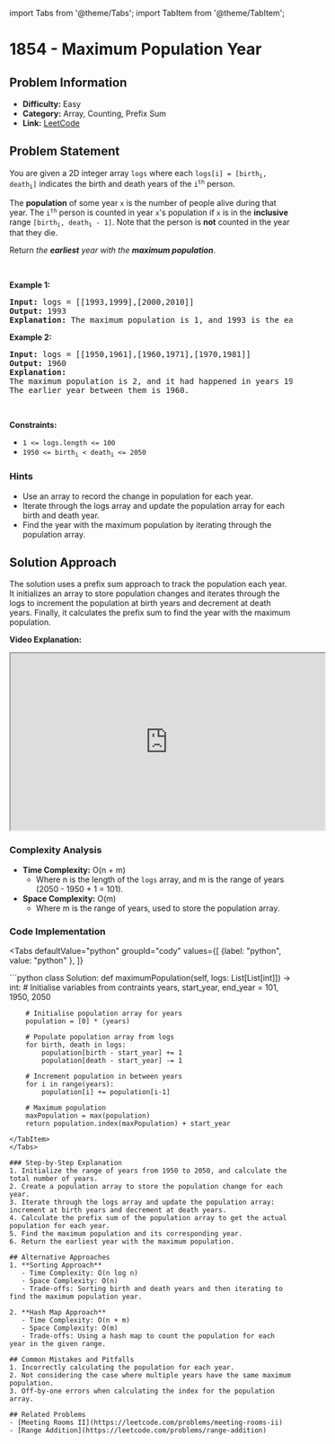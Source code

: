 import Tabs from '@theme/Tabs';
import TabItem from '@theme/TabItem';

# 1854 - Maximum Population Year

## Problem Information
- **Difficulty:** Easy
- **Category:** Array, Counting, Prefix Sum
- **Link:** [LeetCode](https://leetcode.com/problems/maximum-population-year)

## Problem Statement

<p>You are given a 2D integer array <code>logs</code> where each <code>logs[i] = [birth<sub>i</sub>, death<sub>i</sub>]</code> indicates the birth and death years of the <code>i<sup>th</sup></code> person.</p>

<p>The <strong>population</strong> of some year <code>x</code> is the number of people alive during that year. The <code>i<sup>th</sup></code> person is counted in year <code>x</code>'s population if <code>x</code> is in the <strong>inclusive</strong> range <code>[birth<sub>i</sub>, death<sub>i</sub> - 1]</code>. Note that the person is <strong>not</strong> counted in the year that they die.</p>

<p>Return <em>the <strong>earliest</strong> year with the <strong>maximum population</strong></em>.</p>

<p>&nbsp;</p>
<p><strong class="example">Example 1:</strong></p>

<pre>
<strong>Input:</strong> logs = [[1993,1999],[2000,2010]]
<strong>Output:</strong> 1993
<strong>Explanation:</strong> The maximum population is 1, and 1993 is the earliest year with this population.
</pre>

<p><strong class="example">Example 2:</strong></p>

<pre>
<strong>Input:</strong> logs = [[1950,1961],[1960,1971],[1970,1981]]
<strong>Output:</strong> 1960
<strong>Explanation:</strong> 
The maximum population is 2, and it had happened in years 1960 and 1970.
The earlier year between them is 1960.
</pre>

<p>&nbsp;</p>
<p><strong>Constraints:</strong></p>

<ul>
	<li><code>1 &lt;= logs.length &lt;= 100</code></li>
	<li><code>1950 &lt;= birth<sub>i</sub> &lt; death<sub>i</sub> &lt;= 2050</code></li>
</ul>


### Hints
- Use an array to record the change in population for each year.
- Iterate through the logs array and update the population array for each birth and death year.
- Find the year with the maximum population by iterating through the population array.

## Solution Approach
The solution uses a prefix sum approach to track the population each year. It initializes an array to store population changes and iterates through the logs to increment the population at birth years and decrement at death years. Finally, it calculates the prefix sum to find the year with the maximum population.

**Video Explanation:** 
<iframe 
  width="560"
  height="315"
  src="https://www.youtube.com/embed/NW_CNIwP3_E" 
  allow="accelerometer; autoplay; clipboard-write; encrypted-media; gyroscope; picture-in-picture; web-share" 
  allowfullscreen="">
</iframe>

### Complexity Analysis
- **Time Complexity:** O(n + m)
  - Where n is the length of the `logs` array, and m is the range of years (2050 - 1950 + 1 = 101).
- **Space Complexity:** O(m)
  -  Where m is the range of years, used to store the population array.

### Code Implementation
<Tabs
  defaultValue="python"
  groupId="cody"
  values={[
    {label: "python", value: "python" },
  ]}
>
<TabItem value="python">
```python
class Solution:
    def maximumPopulation(self, logs: List[List[int]]) -> int:
        # Initialise variables from contraints
        years, start_year, end_year = 101, 1950, 2050
        
        # Initialise population array for years
        population = [0] * (years)
        
        # Populate population array from logs
        for birth, death in logs:
            population[birth - start_year] += 1
            population[death - start_year] -= 1
        
        # Increment population in between years
        for i in range(years):
            population[i] += population[i-1]

        # Maximum population        
        maxPopulation = max(population)
        return population.index(maxPopulation) + start_year
```
</TabItem>
</Tabs>

### Step-by-Step Explanation
1. Initialize the range of years from 1950 to 2050, and calculate the total number of years.
2. Create a population array to store the population change for each year.
3. Iterate through the logs array and update the population array: increment at birth years and decrement at death years.
4. Calculate the prefix sum of the population array to get the actual population for each year.
5. Find the maximum population and its corresponding year.
6. Return the earliest year with the maximum population.

## Alternative Approaches
1. **Sorting Approach**
   - Time Complexity: O(n log n)
   - Space Complexity: O(n)
   - Trade-offs: Sorting birth and death years and then iterating to find the maximum population year.

2. **Hash Map Approach**
   - Time Complexity: O(n + m)
   - Space Complexity: O(m)
   - Trade-offs: Using a hash map to count the population for each year in the given range.

## Common Mistakes and Pitfalls
1. Incorrectly calculating the population for each year.
2. Not considering the case where multiple years have the same maximum population.
3. Off-by-one errors when calculating the index for the population array.

## Related Problems
- [Meeting Rooms II](https://leetcode.com/problems/meeting-rooms-ii)
- [Range Addition](https://leetcode.com/problems/range-addition)
